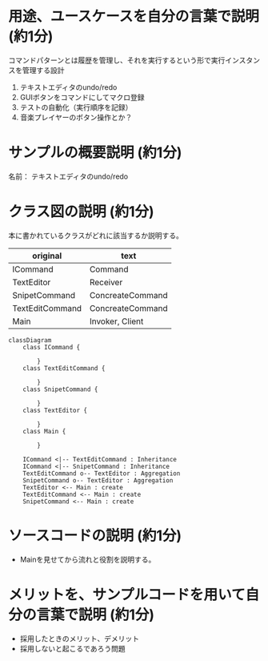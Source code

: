 # 用途、ユースケースを自分の言葉で説明 (約1分)
コマンドパターンとは履歴を管理し、それを実行するという形で実行インスタンスを管理する設計

1. テキストエディタのundo/redo
2. GUIボタンをコマンドにしてマクロ登録
3. テストの自動化（実行順序を記録）
4. 音楽プレイヤーのボタン操作とか？

# サンプルの概要説明 (約1分)
名前： テキストエディタのundo/redo

# クラス図の説明 (約1分)
本に書かれているクラスがどれに該当するか説明する。

| original | text |
| ---------| -----| 
|ICommand| Command|
|TextEditor | Receiver|
|SnipetCommand |ConcreateCommand|
|TextEditCommand | ConcreateCommand|
|Main | Invoker, Client|


```mermaid
classDiagram
    class ICommand {

        }
    class TextEditCommand {

        }
    class SnipetCommand {

        }
    class TextEditor {

        }
    class Main {

        }

    ICommand <|-- TextEditCommand : Inheritance
    ICommand <|-- SnipetCommand : Inheritance
    TextEditCommand o-- TextEditor : Aggregation
    SnipetCommand o-- TextEditor : Aggregation
    TextEditor <-- Main : create
    TextEditCommand <-- Main : create
    SnipetCommand <-- Main : create
```

# ソースコードの説明 (約1分)
- Mainを見せてから流れと役割を説明する。


# メリットを、サンプルコードを用いて自分の言葉で説明 (約1分)
- 採用したときのメリット、デメリット
- 採用しないと起こるであろう問題


